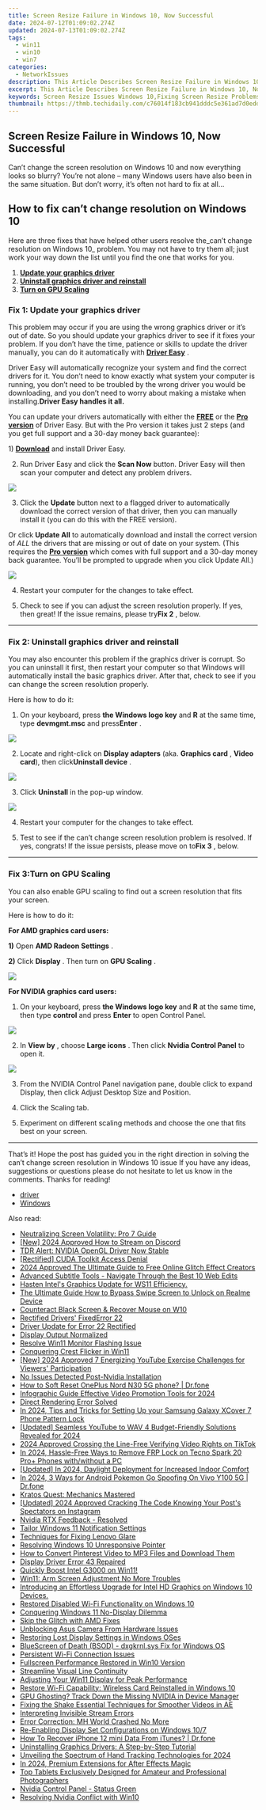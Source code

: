 ```yaml
---
title: Screen Resize Failure in Windows 10, Now Successful
date: 2024-07-12T01:09:02.274Z
updated: 2024-07-13T01:09:02.274Z
tags:
  - win11
  - win10
  - win7
categories:
  - NetworkIssues
description: This Article Describes Screen Resize Failure in Windows 10, Now Successful
excerpt: This Article Describes Screen Resize Failure in Windows 10, Now Successful
keywords: Screen Resize Issues Windows 10,Fixing Screen Resize Problems in Windows 10,Successful Screen Adjustment Windows 10,Troubleshooting Screen Resizing Failures in Windows 10,Resolving Screen Size Change Errors Windows 10,Screen Display Fix for Windows 10 Issues,Effective Methods to Correct Screen Size Settings in Windows 10
thumbnail: https://thmb.techidaily.com/c76014f183cb941dddc5e361ad7d0edd6dead041e02cfc6dbe8d9945052e8865.jpg
---
```


## Screen Resize Failure in Windows 10, Now Successful

 Can’t change the screen resolution on Windows 10 and now everything looks so blurry? You’re not alone – many Windows users have also been in the same situation. But don’t worry, it’s often not hard to fix at all…

## How to fix can’t change resolution on Windows 10

 Here are three fixes that have helped other users resolve the_can’t change resolution on Windows 10_ problem. You may not have to try them all; just work your way down the list until you find the one that works for you.

1. **[Update your graphics driver](#F1)**
2. **[Uninstall graphics driver and reinstall](#F2)**
3. **[Turn on GPU Scaling](#F3)**

### Fix 1: Update your graphics driver

 This problem may occur if you are using the wrong graphics driver or it’s out of date. So you should update your graphics driver to see if it fixes your problem. If you don’t have the time, patience or skills to update the driver manually, you can do it automatically with [](https://tools.techidaily.com/drivereasy/download/) **[Driver Easy](https://tools.techidaily.com/drivereasy/download/)**  .

 Driver Easy will automatically recognize your system and find the correct drivers for it. You don’t need to know exactly what system your computer is running, you don’t need to be troubled by the wrong driver you would be downloading, and you don’t need to worry about making a mistake when installing.**Driver Easy handles it all.**

 You can update your drivers automatically with either the [**FREE**](https://tools.techidaily.com/drivereasy/download/) or the [**Pro version**](https://tools.techidaily.com/drivereasy/download/) of Driver Easy. But with the Pro version it takes just 2 steps (and you get full support and a 30-day money back guarantee):

 1)[](https://tools.techidaily.com/drivereasy/download/) **[Download](https://tools.techidaily.com/drivereasy/download/)** [](https://tools.techidaily.com/drivereasy/download/) and install Driver Easy.

 2) Run Driver Easy and click the **Scan Now** button. Driver Easy will then scan your computer and detect any problem drivers.

![](https://images.drivereasy.com/wp-content/uploads/2019/06/image-439.png)

 3) Click the **Update**  button next to a flagged driver to automatically download the correct version of that driver, then you can manually install it (you can do this with the FREE version).

 Or click **Update All** to automatically download and install the correct version of _ALL_ the drivers that are missing or out of date on your system. (This requires the **[Pro version](https://tools.techidaily.com/drivereasy/download/)**  which comes with full support and a 30-day money back guarantee. You’ll be prompted to upgrade when you click Update All.)

![](https://images.drivereasy.com/wp-content/uploads/2019/08/image-283.png)

4) Restart your computer for the changes to take effect.

5) Check to see if you can adjust the screen resolution properly. If yes, then great! If the issue remains, please try**Fix 2** , below.

---

### Fix 2: Uninstall graphics driver and reinstall

 You may also encounter this problem if the graphics driver is corrupt. So you can uninstall it first, then restart your computer so that Windows will automatically install the basic graphics driver. After that, check to see if you can change the screen resolution properly.

Here is how to do it:

 1) On your keyboard, press **the Windows logo key** and **R**  at the same time, type **devmgmt.msc** and press**Enter** .

![](https://images.drivereasy.com/wp-content/uploads/2019/10/image-311.png)

 2) Locate and right-click on **Display adapters** (aka. **Graphics card** , **Video card**), then click**Uninstall device** .

![](https://images.drivereasy.com/wp-content/uploads/2019/10/image-312.png)

 3) Click **Uninstall** in the pop-up window.

![](https://images.drivereasy.com/wp-content/uploads/2018/09/img_5b91f147059a0.png)

4) Restart your computer for the changes to take effect.

5) Test to see if the can’t change screen resolution problem is resolved. If yes, congrats! If the issue persists, please move on to**Fix 3** , below.

---

### Fix 3:**Turn on GPU Scaling**

 You can also enable GPU scaling to find out a screen resolution that fits your screen.

Here is how to do it:

**For AMD graphics card users:**

**1)** Open **AMD Radeon Settings** .

**2)** Click **Display** . Then turn on **GPU Scaling** .

![](https://images.drivereasy.com/wp-content/uploads/2018/02/img_5a81660bb9d4e.png)

**For NVIDIA graphics card users:**

 1) On your keyboard, press **the Windows logo key** and **R** at the same time, then type **control**  and press **Enter**  to open Control Panel.

![](https://images.drivereasy.com/wp-content/uploads/2019/07/image-542.png)

 2) In **View by** , choose **Large icons** . Then click **Nvidia Control Panel** to open it.

![](https://images.drivereasy.com/wp-content/uploads/2019/08/image-224-1024x607.png)

 3) From the NVIDIA Control Panel navigation pane, double click to expand Display, then click Adjust Desktop Size and Position.

 4) Click the Scaling tab.

 5) Experiment on different scaling methods and choose the one that fits best on your screen.

---

 That’s it! Hope the post has guided you in the right direction in solving the can’t change screen resolution in Windows 10 issue If you have any ideas, suggestions or questions please do not hesitate to let us know in the comments. Thanks for reading!

* [driver](https://tools.techidaily.com/drivereasy/download/)
* [Windows](https://tools.techidaily.com/drivereasy/download/)

<ins class="adsbygoogle"
     style="display:block"
     data-ad-format="autorelaxed"
     data-ad-client="ca-pub-7571918770474297"
     data-ad-slot="1223367746"></ins>



<ins class="adsbygoogle"
     style="display:block"
     data-ad-client="ca-pub-7571918770474297"
     data-ad-slot="8358498916"
     data-ad-format="auto"
     data-full-width-responsive="true"></ins>



<span class="atpl-alsoreadstyle">Also read:</span>
<div><ul>
<li><a href="https://network-issues.techidaily.com/neutralizing-screen-volatility-pro-7-guide/"><u>Neutralizing Screen Volatility: Pro 7 Guide</u></a></li>
<li><a href="https://discord-videos.techidaily.com/new-2024-approved-how-to-stream-on-discord/"><u>[New] 2024 Approved  How to Stream on Discord</u></a></li>
<li><a href="https://network-issues.techidaily.com/tdr-alert-nvidia-opengl-driver-now-stable/"><u>TDR Alert: NVIDIA OpenGL Driver Now Stable</u></a></li>
<li><a href="https://network-issues.techidaily.com/rectified-cuda-toolkit-access-denial/"><u>[Rectified] CUDA Toolkit Access Denial</u></a></li>
<li><a href="https://ai-video-apps.techidaily.com/2024-approved-the-ultimate-guide-to-free-online-glitch-effect-creators/"><u>2024 Approved The Ultimate Guide to Free Online Glitch Effect Creators</u></a></li>
<li><a href="https://extra-resources.techidaily.com/advanced-subtitle-tools-navigate-through-the-best-10-web-edits/"><u>Advanced Subtitle Tools - Navigate Through the Best 10 Web Edits</u></a></li>
<li><a href="https://network-issues.techidaily.com/1719974766895-hasten-intels-graphics-update-for-ws11-efficiency/"><u>Hasten Intel's Graphics Update for WS11 Efficiency.</u></a></li>
<li><a href="https://easy-unlock-android.techidaily.com/the-ultimate-guide-how-to-bypass-swipe-screen-to-unlock-on-realme-device-by-drfone-android/"><u>The Ultimate Guide How to Bypass Swipe Screen to Unlock on Realme Device</u></a></li>
<li><a href="https://network-issues.techidaily.com/counteract-black-screen-and-recover-mouse-on-w10/"><u>Counteract Black Screen & Recover Mouse on W10</u></a></li>
<li><a href="https://network-issues.techidaily.com/rectified-drivers-fixederror-22/"><u>Rectified Drivers' FixedError 22</u></a></li>
<li><a href="https://network-issues.techidaily.com/driver-update-for-error-22-rectified/"><u>Driver Update for Error 22 Rectified</u></a></li>
<li><a href="https://network-issues.techidaily.com/display-output-normalized/"><u>Display Output Normalized</u></a></li>
<li><a href="https://network-issues.techidaily.com/resolve-win11-monitor-flashing-issue/"><u>Resolve Win11 Monitor Flashing Issue</u></a></li>
<li><a href="https://network-issues.techidaily.com/conquering-crest-flicker-in-win11/"><u>Conquering Crest Flicker in Win11</u></a></li>
<li><a href="https://youtube-web.techidaily.com/024-approved-7-energizing-youtube-exercise-challenges-for-viewers-participation/"><u>[New] 2024 Approved  7 Energizing YouTube Exercise Challenges for Viewers' Participation</u></a></li>
<li><a href="https://network-issues.techidaily.com/no-issues-detected-post-nvidia-installation/"><u>No Issues Detected Post-Nvidia Installation</u></a></li>
<li><a href="https://techidaily.com/how-to-soft-reset-oneplus-nord-n30-5g-phone-drfone-by-drfone-reset-android-reset-android/"><u>How to Soft Reset OnePlus Nord N30 5G phone? | Dr.fone</u></a></li>
<li><a href="https://youtube-help.techidaily.com/infographic-guide-effective-video-promotion-tools-for-2024/"><u>Infographic Guide  Effective Video Promotion Tools for 2024</u></a></li>
<li><a href="https://network-issues.techidaily.com/direct-rendering-error-solved/"><u>Direct Rendering Error Solved</u></a></li>
<li><a href="https://android-unlock.techidaily.com/in-2024-tips-and-tricks-for-setting-up-your-samsung-galaxy-xcover-7-phone-pattern-lock-by-drfone-android/"><u>In 2024, Tips and Tricks for Setting Up your Samsung Galaxy XCover 7 Phone Pattern Lock</u></a></li>
<li><a href="https://youtube-blog.techidaily.com/ed-seamless-youtube-to-wav-4-budget-friendly-solutions-revealed-for-2024/"><u>[Updated] Seamless YouTube to WAV  4 Budget-Friendly Solutions Revealed for 2024</u></a></li>
<li><a href="https://tiktok-video-files.techidaily.com/2024-approved-crossing-the-line-free-verifying-video-rights-on-tiktok/"><u>2024 Approved  Crossing the Line-Free  Verifying Video Rights on TikTok</u></a></li>
<li><a href="https://bypass-frp.techidaily.com/in-2024-hassle-free-ways-to-remove-frp-lock-on-tecno-spark-20-proplus-phones-withwithout-a-pc-by-drfone-android/"><u>In 2024, Hassle-Free Ways to Remove FRP Lock on Tecno Spark 20 Pro+ Phones with/without a PC</u></a></li>
<li><a href="https://fox-hovers.techidaily.com/updated-in-2024-daylight-deployment-for-increased-indoor-comfort/"><u>[Updated] In 2024, Daylight Deployment for Increased Indoor Comfort</u></a></li>
<li><a href="https://change-location.techidaily.com/in-2024-3-ways-for-android-pokemon-go-spoofing-on-vivo-y100-5g-drfone-by-drfone-virtual-android/"><u>In 2024, 3 Ways for Android Pokemon Go Spoofing On Vivo Y100 5G | Dr.fone</u></a></li>
<li><a href="https://network-issues.techidaily.com/kratos-quest-mechanics-mastered/"><u>Kratos Quest: Mechanics Mastered</u></a></li>
<li><a href="https://instagram-videos.techidaily.com/updated-2024-approved-cracking-the-code-knowing-your-posts-spectators-on-instagram/"><u>[Updated] 2024 Approved  Cracking The Code  Knowing Your Post's Spectators on Instagram</u></a></li>
<li><a href="https://network-issues.techidaily.com/nvidia-rtx-feedback-resolved/"><u>Nvidia RTX Feedback - Resolved</u></a></li>
<li><a href="https://win11.techidaily.com/tailor-windows-11-notification-settings/"><u>Tailor Windows 11 Notification Settings</u></a></li>
<li><a href="https://network-issues.techidaily.com/techniques-for-fixing-lenovo-glare/"><u>Techniques for Fixing Lenovo Glare</u></a></li>
<li><a href="https://network-issues.techidaily.com/resolving-windows-10-unresponsive-pointer/"><u>Resolving Windows 10 Unresponsive Pointer</u></a></li>
<li><a href="https://extra-information.techidaily.com/how-to-convert-pinterest-video-to-mp3-files-and-download-them/"><u>How to Convert Pinterest Video to MP3 Files and Download Them</u></a></li>
<li><a href="https://network-issues.techidaily.com/display-driver-error-43-repaired/"><u>Display Driver Error 43 Repaired</u></a></li>
<li><a href="https://network-issues.techidaily.com/quickly-boost-intel-g3000-on-win11/"><u>Quickly Boost Intel G3000 on Win11!</u></a></li>
<li><a href="https://network-issues.techidaily.com/win11-arm-screen-adjustment-no-more-troubles/"><u>Win11: Arm Screen Adjustment No More Troubles</u></a></li>
<li><a href="https://network-issues.techidaily.com/introducing-an-effortless-upgrade-for-intel-hd-graphics-on-windows-10-devices/"><u>Introducing an Effortless Upgrade for Intel HD Graphics on Windows 10 Devices.</u></a></li>
<li><a href="https://network-issues.techidaily.com/restored-disabled-wi-fi-functionality-on-windows-10/"><u>Restored Disabled Wi-Fi Functionality on Windows 10</u></a></li>
<li><a href="https://network-issues.techidaily.com/conquering-windows-11-no-display-dilemma/"><u>Conquering Windows 11 No-Display Dilemma</u></a></li>
<li><a href="https://network-issues.techidaily.com/skip-the-glitch-with-amd-fixes/"><u>Skip the Glitch with AMD Fixes</u></a></li>
<li><a href="https://network-issues.techidaily.com/unblocking-asus-camera-from-hardware-issues/"><u>Unblocking Asus Camera From Hardware Issues</u></a></li>
<li><a href="https://network-issues.techidaily.com/restoring-lost-display-settings-in-windows-oses/"><u>Restoring Lost Display Settings in Windows OSes</u></a></li>
<li><a href="https://network-issues.techidaily.com/bluescreen-of-death-bsod-dxgkrnlsys-fix-for-windows-os/"><u>BlueScreen of Death (BSOD) - dxgkrnl.sys Fix for Windows OS</u></a></li>
<li><a href="https://network-issues.techidaily.com/persistent-wi-fi-connection-issues/"><u>Persistent Wi-Fi Connection Issues</u></a></li>
<li><a href="https://network-issues.techidaily.com/fullscreen-performance-restored-in-win10-version/"><u>Fullscreen Performance Restored in Win10 Version</u></a></li>
<li><a href="https://network-issues.techidaily.com/streamline-visual-line-continuity/"><u>Streamline Visual Line Continuity</u></a></li>
<li><a href="https://network-issues.techidaily.com/adjusting-your-win11-display-for-peak-performance/"><u>Adjusting Your Win11 Display for Peak Performance</u></a></li>
<li><a href="https://network-issues.techidaily.com/restore-wi-fi-capability-wireless-card-reinstalled-in-windows-10/"><u>Restore Wi-Fi Capability: Wireless Card Reinstalled in Windows 10</u></a></li>
<li><a href="https://network-issues.techidaily.com/gpu-ghosting-track-down-the-missing-nvidia-in-device-manager/"><u>GPU Ghosting? Track Down the Missing NVIDIA in Device Manager</u></a></li>
<li><a href="https://video-ai-editor.techidaily.com/fixing-the-shake-essential-techniques-for-smoother-videos-in-ae/"><u>Fixing the Shake Essential Techniques for Smoother Videos in AE</u></a></li>
<li><a href="https://network-issues.techidaily.com/interpreting-invisible-stream-errors/"><u>Interpreting Invisible Stream Errors</u></a></li>
<li><a href="https://network-issues.techidaily.com/error-correction-mh-world-crashed-no-more/"><u>Error Correction: MH World Crashed No More</u></a></li>
<li><a href="https://network-issues.techidaily.com/re-enabling-display-set-configurations-on-windows-107/"><u>Re-Enabling Display Set Configurations on Windows 10/7</u></a></li>
<li><a href="https://blog-min.techidaily.com/how-to-recover-iphone-12-mini-data-from-itunes-drfone-by-drfone-ios-data-recovery-ios-data-recovery/"><u>How To Recover iPhone 12 mini Data From iTunes? | Dr.fone</u></a></li>
<li><a href="https://network-issues.techidaily.com/uninstalling-graphics-drivers-a-step-by-step-tutorial/"><u>Uninstalling Graphics Drivers: A Step-by-Step Tutorial</u></a></li>
<li><a href="https://some-skills.techidaily.com/unveiling-the-spectrum-of-hand-tracking-technologies-for-2024/"><u>Unveiling the Spectrum of Hand Tracking Technologies for 2024</u></a></li>
<li><a href="https://fox-links.techidaily.com/in-2024-premium-extensions-for-after-effects-magic/"><u>In 2024, Premium Extensions for After Effects Magic</u></a></li>
<li><a href="https://extra-lessons.techidaily.com/top-tablets-exclusively-designed-for-amateur-and-professional-photographers/"><u>Top Tablets Exclusively Designed for Amateur and Professional Photographers</u></a></li>
<li><a href="https://network-issues.techidaily.com/nvidia-control-panel-status-green/"><u>Nvidia Control Panel - Status Green</u></a></li>
<li><a href="https://network-issues.techidaily.com/resolving-nvidia-conflict-with-win10/"><u>Resolving Nvidia Conflict with Win10</u></a></li>
</ul></div>
